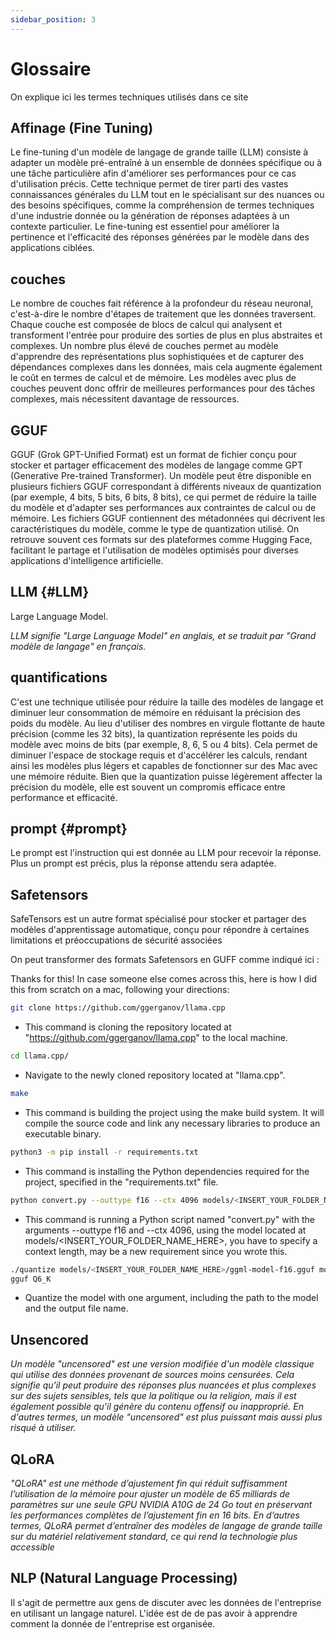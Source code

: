 ```yaml
---
sidebar_position: 3
---
```


# Glossaire

On explique ici les termes techniques utilisés dans ce site

## Affinage (Fine Tuning)

Le fine-tuning d'un modèle de langage de grande taille (LLM) consiste à adapter un modèle pré-entraîné à un ensemble de données spécifique ou à une tâche particulière afin d'améliorer ses performances pour ce cas d'utilisation précis. Cette technique permet de tirer parti des vastes connaissances générales du LLM tout en le spécialisant sur des nuances ou des besoins spécifiques, comme la compréhension de termes techniques d'une industrie donnée ou la génération de réponses adaptées à un contexte particulier. Le fine-tuning est essentiel pour améliorer la pertinence et l'efficacité des réponses générées par le modèle dans des applications ciblées.


## couches

Le nombre de couches fait référence à la profondeur du réseau neuronal, c'est-à-dire le nombre d'étapes de traitement que les données traversent. Chaque couche est composée de blocs de calcul qui analysent et transforment l'entrée pour produire des sorties de plus en plus abstraites et complexes. Un nombre plus élevé de couches permet au modèle d'apprendre des représentations plus sophistiquées et de capturer des dépendances complexes dans les données, mais cela augmente également le coût en termes de calcul et de mémoire. Les modèles avec plus de couches peuvent donc offrir de meilleures performances pour des tâches complexes, mais nécessitent davantage de ressources.


## GGUF

GGUF (Grok GPT-Unified Format) est un format de fichier conçu pour stocker et partager efficacement des modèles de langage comme GPT (Generative Pre-trained Transformer). Un modèle peut être disponible en plusieurs fichiers GGUF correspondant à différents niveaux de quantization (par exemple, 4 bits, 5 bits, 6 bits, 8 bits), ce qui permet de réduire la taille du modèle et d'adapter ses performances aux contraintes de calcul ou de mémoire. Les fichiers GGUF contiennent des métadonnées qui décrivent les caractéristiques du modèle, comme le type de quantization utilisé. On retrouve souvent ces formats sur des plateformes comme Hugging Face, facilitant le partage et l'utilisation de modèles optimisés pour diverses applications d'intelligence artificielle.

## LLM {#LLM}

Large Language Model.

*LLM signifie "Large Language Model" en anglais, et se traduit par "Grand modèle de langage" en français.*


## quantifications

C'est une technique utilisée pour réduire la taille des modèles de langage et diminuer leur consommation de mémoire en réduisant la précision des poids du modèle. Au lieu d'utiliser des nombres en virgule flottante de haute précision (comme les 32 bits), la quantization représente les poids du modèle avec moins de bits (par exemple, 8, 6, 5 ou 4 bits). Cela permet de diminuer l'espace de stockage requis et d'accélérer les calculs, rendant ainsi les modèles plus légers et capables de fonctionner sur des Mac avec une mémoire réduite. Bien que la quantization puisse légèrement affecter la précision du modèle, elle est souvent un compromis efficace entre performance et efficacité.

## prompt {#prompt}

Le prompt est l'instruction qui est donnée au LLM pour recevoir la réponse. Plus un prompt est précis, plus la réponse attendu sera adaptée.


## Safetensors

SafeTensors est un autre format spécialisé pour stocker et partager des modèles d'apprentissage automatique, conçu pour répondre à certaines limitations et préoccupations de sécurité associées

On peut transformer des formats Safetensors en GUFF comme indiqué ici :

Thanks for this! In case someone else comes across this, here is how I did this from scratch on a mac, following your directions:

```bash
git clone https://github.com/ggerganov/llama.cpp
```


 - This command is cloning the repository located at "https://github.com/ggerganov/llama.cpp" to the local machine.
```bash
cd llama.cpp/
```

- Navigate to the newly cloned repository located at "llama.cpp".
```bash
make
```
- This command is building the project using the make build system. It will compile the source code and link any necessary libraries to produce an executable binary.

```bash
python3 -m pip install -r requirements.txt
```
 - This command is installing the Python dependencies required for the project, specified in the "requirements.txt" file.

 ```bash
python convert.py --outtype f16 --ctx 4096 models/<INSERT_YOUR_FOLDER_NAME_HERE>
```

- This command is running a Python script named "convert.py" with the arguments --outtype f16 and --ctx 4096, using the model located at models/&lt;INSERT_YOUR_FOLDER_NAME_HERE&gt;, you have to specify a context length, may be a new requirement since you wrote this.

```bash
./quantize models/<INSERT_YOUR_FOLDER_NAME_HERE>/ggml-model-f16.gguf models/<INSERT_YOUR_FOLDER_NAME_HERE>/<INSERT_YOUR_MODEL_NAME_HERE>.
gguf Q6_K
```
 - Quantize the model with one argument, including the path to the model and the output file name.

## Unsencored

*Un modèle "uncensored" est une version modifiée d'un modèle classique qui 
utilise des données provenant de sources moins censurées. Cela signifie 
qu'il peut produire des réponses plus nuancées et plus complexes sur des 
sujets sensibles, tels que la politique ou la religion, mais il est
également possible qu'il génère du contenu offensif ou inapproprié. En 
d'autres termes, un modèle "uncensored" est plus puissant mais aussi plus 
risqué à utiliser.*

## QLoRA

*"QLoRA" est une méthode d’ajustement fin qui réduit suffisamment l’utilisation de la mémoire pour ajuster un modèle de 65 milliards de paramètres sur une seule GPU NVIDIA A10G de 24 Go tout en préservant les performances complètes de l’ajustement fin en 16 bits. En d’autres termes, QLoRA permet d’entraîner des modèles de langage de grande taille sur du matériel relativement standard, ce qui rend la technologie plus accessible*

## NLP (Natural Language Processing)

Il s'agit de permettre aux gens de discuter avec les données de l'entreprise en utilisant un langage naturel. L'idée est de de pas avoir à apprendre comment la donnée de l'entreprise est organisée.